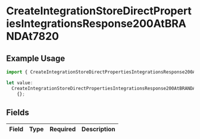 # CreateIntegrationStoreDirectPropertiesIntegrationsResponse200AtBRANDAt7820

## Example Usage

```typescript
import { CreateIntegrationStoreDirectPropertiesIntegrationsResponse200AtBRANDAt7820 } from "@vercel/sdk/models/createintegrationstoredirectop.js";

let value:
  CreateIntegrationStoreDirectPropertiesIntegrationsResponse200AtBRANDAt7820 =
    {};
```

## Fields

| Field       | Type        | Required    | Description |
| ----------- | ----------- | ----------- | ----------- |